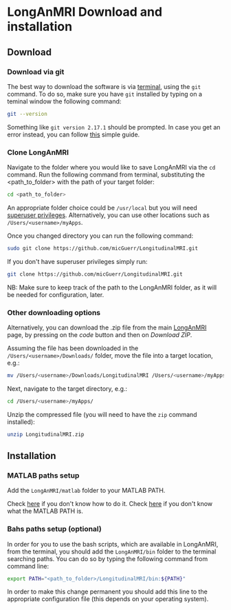 # LongAnMRI Download and installation

## Download

### Download via git

The best way to download the software is via [terminal](https://towardsdatascience.com/a-quick-guide-to-using-command-line-terminal-96815b97b955), using the `git` command.
To do so, make sure you have `git` installed by typing on a teminal window the following command:
```bash
git --version
```
Something like `git version 2.17.1` should be prompted.
In case you get an error instead, you can follow [this](https://git-scm.com/book/en/v2/Getting-Started-Installing-Git) simple guide.

### Clone LongAnMRI
Navigate to the folder where you would like to save LongAnMRI via the `cd` command. Run the following command from terminal, substituting the <path_to_folder> with the path of your target folder:
```bash
cd <path_to_folder>
```
An appropriate folder choice could be `/usr/local` but you will need [superuser privileges](https://en.wikipedia.org/wiki/Superuser).
Alternatively, you can use other locations such as `/Users/<username>/myApps`.

Once you changed directory you can run the following command:
```bash
sudo git clone https://github.com/micGuerr/LongitudinalMRI.git
```
If you don't have superuser privileges simply run:
```bash
git clone https://github.com/micGuerr/LongitudinalMRI.git
```

NB: Make sure to keep track of the path to the LongAnMRI folder, as it will be needed for configuration, later.

### Other downloading options
Alternatively, you can download the .zip file from the main [LongAnMRI](https://github.com/micGuerr/LongitudinalMRI) page, by pressing on the *code* button and then on *Download ZIP*.

Assuming the file has been downloaded in the `/Users/<username>/Downloads/` folder, move the file into a target location, e.g.:
```bash
mv /Users/<username>/Downloads/LongitudinalMRI /Users/<username>/myApps/
```

Next, navigate to the target directory, e.g.:
```bash
cd /Users/<username>/myApps/
```
Unzip the compressed file (you will need to have the `zip` command installed):
```bash
unzip LongitudinalMRI.zip
```
## Installation

### MATLAB paths setup

Add the `LongAnMRI/matlab` folder to your MATLAB PATH. 

Check [here](https://it.mathworks.com/help/matlab/matlab_env/add-remove-or-reorder-folders-on-the-search-path.html) if you don't know how to do it.
Check [here](https://it.mathworks.com/help/matlab/matlab_env/what-is-the-matlab-search-path.html) if you don't know what the MATLAB PATH is.

### Bahs paths setup (optional)

In order for you to use the bash scripts, which are available in LongAnMRI, from the terminal, you should add the `LongAnMRI/bin` folder to the terminal searching paths.
You can do so by typing the following command from command line:
```bash
export PATH="<path_to_folder>/LongitudinalMRI/bin:${PATH}"
```
In order to make this change permanent you should add this line to the appropriate configuration file (this depends on your operating system).







